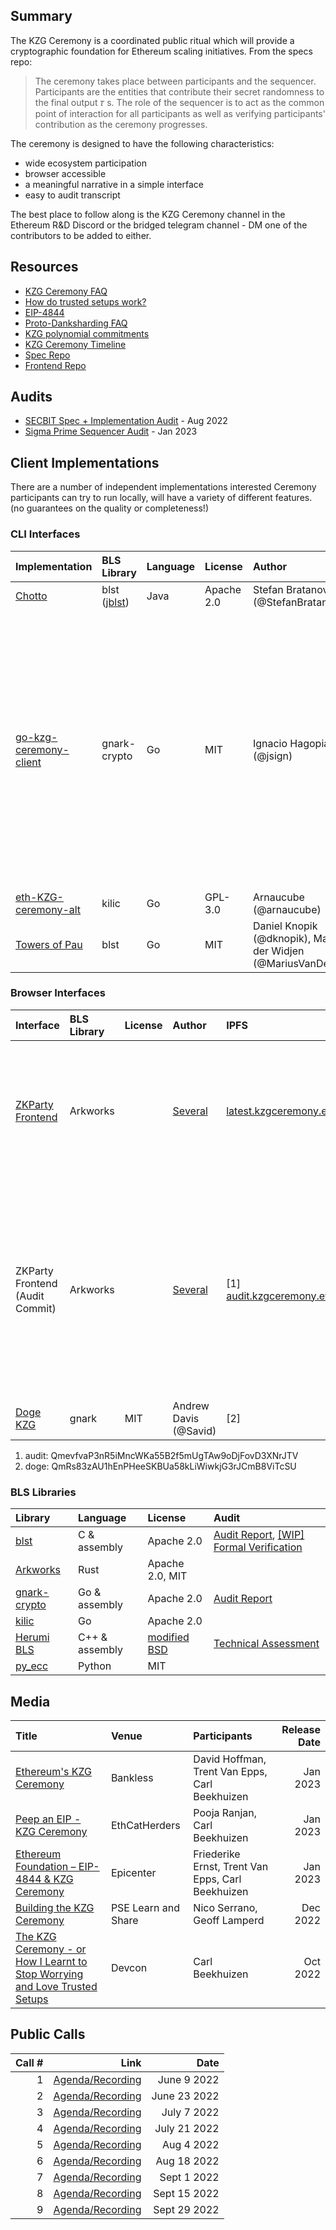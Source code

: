## Summary

The KZG Ceremony is a coordinated public ritual which will provide a cryptographic foundation for Ethereum scaling initiatives. From the specs repo:

> The ceremony takes place between participants and the sequencer. Participants are the entities that contribute their secret randomness to the final output 𝜏 s. The role of the sequencer is to act as the common point of interaction for all participants as well as verifying participants' contribution as the ceremony progresses.

The ceremony is designed to have the following characteristics:

- wide ecosystem participation
- browser accessible
- a meaningful narrative in a simple interface
- easy to audit transcript

The best place to follow along is the KZG Ceremony channel in the Ethereum R&D Discord or the bridged telegram channel - DM one of the contributors to be added to either.

## Resources
- [KZG Ceremony FAQ](https://github.com/ethereum/kzg-ceremony/blob/main/FAQ.md)
- [How do trusted setups work?](https://vitalik.ca/general/2022/03/14/trustedsetup.html)
- [EIP-4844](https://eips.ethereum.org/EIPS/eip-4844)
- [Proto-Danksharding FAQ](https://notes.ethereum.org/@vbuterin/proto_danksharding_faq)
- [KZG polynomial commitments](https://dankradfeist.de/ethereum/2020/06/16/kate-polynomial-commitments.html)
- [KZG Ceremony Timeline](https://notes.ethereum.org/@CarlBeek/kzg_ceremony_timelines)
- [Spec Repo](https://github.com/ethereum/kzg-ceremony-specs)
- [Frontend Repo](https://github.com/zkparty/trusted-setup-frontend)

## Audits
- [SECBIT Spec + Implementation Audit](https://github.com/ethereum/kzg-ceremony/blob/main/KZG10-Ceremony-audit-report.pdf) - Aug 2022
- [Sigma Prime Sequencer Audit](https://github.com/ethereum/kzg-ceremony/blob/main/Sigma_Prime_Ethereum_Foundation_KZG_Ceremony_Security_Assessment_v3.pdf) - Jan 2023

## Client Implementations
There are a number of independent implementations interested Ceremony participants can try to run locally, will have a variety of different features. (no guarantees on the quality or completeness!)

### CLI Interfaces

| Implementation | BLS Library | Language | License| Author| Notes |
| :- | :- | :- | :- | :- | :- |
| [Chotto](https://github.com/StefanBratanov/chotto/) | blst ([jblst](https://github.com/ConsenSys/jblst)) | Java | Apache 2.0 | Stefan Bratanov (@StefanBratanov) ||
| [go-kzg-ceremony-client](https://github.com/jsign/go-kzg-ceremony-client) | gnark-crypto| Go | MIT| Ignacio Hagopian (@jsign)| Features: transcript verification, using additional external sources of entropy, eg. drand network, an arbitrary URL provided by the user. Note: double signing not supported due to lack of hash-to-curve in gnark. |
| [eth-KZG-ceremony-alt](https://github.com/arnaucube/eth-kzg-ceremony-alt) | kilic | Go | GPL-3.0| Arnaucube (@arnaucube)| 
| [Towers of Pau](https://github.com/dknopik/towers-of-pau/tree/proper-client)| blst | Go | MIT| Daniel Knopik (@dknopik), Marius van der Widjen (@MariusVanDerWijden) | Linux only, no signatures. |

### Browser Interfaces

| Interface| BLS Library | License | Author | IPFS| Repository| Notes|
| :- | :- | :- | :- | :- | :- | :- |
| [ZKParty Frontend](https://ceremony.ethereum.org/) | Arkworks|| [Several](https://github.com/zkparty/trusted-setup-frontend/graphs/contributors) | [latest.kzgceremony.eth](https://latest.kzgceremony.eth.limo/)| [trusted-setup-frontend](https://github.com/zkparty/trusted-setup-frontend)| References the latest version of the interface, which departs from the audited version in minor ways |
| ZKParty Frontend (Audit Commit) | Arkworks| | [Several](https://github.com/zkparty/trusted-setup-frontend/graphs/contributors) | [1] [audit.kzgceremony.eth](https://audit.kzgceremony.eth.limo/) | [trusted-setup-frontend](https://github.com/zkparty/trusted-setup-frontend/tree/40d421f16aafd93273f636e46dc8e0a39e4690b7) | The exact interface which Sigma Prime audited in November 2022. May have minor bugs or differences from the latest version above. [docker instructions](https://github.com/zkparty/trusted-setup-frontend/blob/main/README.md) |
| [Doge KZG](https://www.dogekzg.com/)| gnark | MIT | Andrew Davis (@Savid) | [2] | [dogekzg](https://github.com/Savid/dogekzg)| 🐶|

1. audit: QmevfvaP3nR5iMncWKa55B2f5mUgTAw9oDjFovD3XNrJTV
2. doge: QmRs83zAU1hEnPHeeSKBUa58kLiWiwkjG3rJCmB8ViTcSU

### BLS Libraries

| Library| Language | License | Audit |
| :- | :- | :- | :- |
| [blst](https://github.com/supranational/blst) | C & assembly | Apache 2.0| [Audit Report](https://research.nccgroup.com/wp-content/uploads/2021/01/NCC_Group_EthereumFoundation_ETHF002_Report_2021-01-20_v1.0.pdf), [[WIP] Formal Verification](https://github.com/GaloisInc/BLST-Verification)  |
| [Arkworks](https://github.com/arkworks-rs/curves) | Rust | Apache 2.0, MIT | | 
| [gnark-crypto](https://github.com/ConsenSys/gnark-crypto) | Go & assembly| Apache 2.0| [Audit Report](https://github.com/ConsenSys/gnark-crypto/blob/master/audit_oct2022.pdf) |
| [kilic](https://github.com/kilic/bls12-381) | Go | Apache 2.0| |
| [Herumi BLS](https://github.com/herumi/bls) | C++ & assembly | [modified BSD](http://opensource.org/licenses/BSD-3-Clause) | [Technical Assessment](https://blog.quarkslab.com/resources/2020-12-17-technical-assessment-of-herumi-libraries/20-07-732-REP.pdf) |
| [py_ecc](https://github.com/ethereum/py_ecc/) | Python | MIT | |


## Media

| Title | Venue | Participants | Release Date |
| :- | :-- | :--| --: |
| [Ethereum's KZG Ceremony](https://www.youtube.com/watch?v=nPzBMzX4pxQ) | Bankless | David Hoffman, Trent Van Epps, Carl Beekhuizen | Jan 2023 | 
| [Peep an EIP - KZG Ceremony](https://www.youtube.com/watch?v=a_gWHaaOKSo) | EthCatHerders | Pooja Ranjan, Carl Beekhuizen | Jan 2023 | 
| [Ethereum Foundation – EIP-4844 & KZG Ceremony](https://epicenter.tv/episodes/478) | Epicenter | Friederike Ernst, Trent Van Epps, Carl Beekhuizen| Jan 2023 |
| [Building the KZG Ceremony](https://www.youtube.com/watch?v=Z2jR75njZKc) | PSE Learn and Share | Nico Serrano, Geoff Lamperd | Dec 2022 |
| [The KZG Ceremony - or How I Learnt to Stop Worrying and Love Trusted Setups](https://archive.devcon.org/archive/watch/6/the-kzg-ceremony-or-how-i-learnt-to-stop-worrying-and-love-trusted-setups/?tab=YouTube) | Devcon | Carl Beekhuizen | Oct 2022 | 

## Public Calls
| Call # |Link | Date |
| -: | -: | -: |
|1 | [Agenda/Recording](https://github.com/ethereum/pm/issues/546) |June 9 2022 |
|2 | [Agenda/Recording](https://github.com/ethereum/pm/issues/558) | June 23 2022 |
|3 | [Agenda/Recording](https://github.com/ethereum/pm/issues/560) |July 7 2022 |
|4 | [Agenda/Recording](https://github.com/ethereum/pm/issues/569) | July 21 2022 |
|5 | [Agenda/Recording](https://github.com/ethereum/pm/issues/587) | Aug 4 2022 |
|6 | [Agenda/Recording](https://github.com/ethereum/pm/issues/593) |Aug 18 2022 |
|7 | [Agenda/Recording](https://github.com/ethereum/pm/issues/613) |Sept 1 2022 |
|8 | [Agenda/Recording](https://github.com/ethereum/pm/issues/623) | Sept 15 2022 |
|9 | [Agenda/Recording](https://github.com/ethereum/pm/issues/636) | Sept 29 2022 |
